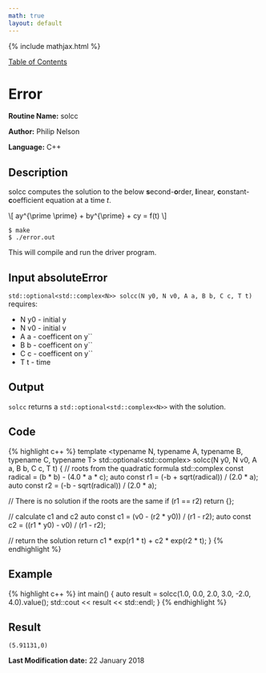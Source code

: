 ```yaml
---
math: true
layout: default
---
```


{% include mathjax.html %}

<a href="https://philipnelson5.github.io/class-projects/MATH5620_NumericalSolutionsOfDifferentialEquations/SoftwareManual"> Table of Contents </a>
# Error

**Routine Name:** solcc

**Author:** Philip Nelson

**Language:** C++

## Description

solcc computes the solution to the below **s**econd-**o**rder, **l**inear, **c**onstant-**c**oefficient equation at a time _t_.

\\[ ay^{\prime \prime} + by^{\prime} + cy = f(t) \\]

```
$ make
$ ./error.out
```

This will compile and run the driver program.

## Input absoluteError

`std::optional<std::complex<N>> solcc(N y0, N v0, A a, B b, C c, T t)`  requires:
* N y0 - initial y
* N v0 - initial v
* A a - coefficent on y\`\`
* B b - coefficent on y\`\`
* C c - coefficent on y\`\`
* T t - time

## Output

`solcc` returns a `std::optional<std::complex<N>>` with the solution.

## Code
{% highlight c++ %}
template <typename N, typename A, typename B, typename C, typename T>
std::optional<std::complex<N>> solcc(N y0, N v0, A a, B b, C c, T t)
{
  // roots from the quadratic formula
  std::complex<N> const radical = (b * b) - (4.0 * a * c);
  auto const r1 = (-b + sqrt(radical)) / (2.0 * a);
  auto const r2 = (-b - sqrt(radical)) / (2.0 * a);

  // There is no solution if the roots are the same
  if (r1 == r2) return {};

  // calculate c1 and c2
  auto const c1 = (v0 - (r2 * y0)) / (r1 - r2);
  auto const c2 = ((r1 * y0) - v0) / (r1 - r2);

  // return the solution
  return c1 * exp(r1 * t) + c2 * exp(r2 * t);
}
{% endhighlight %}

## Example
{% highlight c++ %}
int main()
{
  auto result = solcc(1.0, 0.0, 2.0, 3.0, -2.0, 4.0).value();
  std::cout << result << std::endl;
}
{% endhighlight %}

## Result
```
(5.91131,0)
```
**Last Modification date:** 22 January 2018
